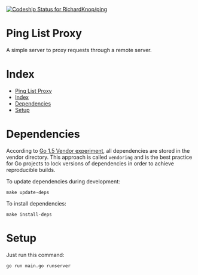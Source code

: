 [![Codeship Status for RichardKnop/ping](https://codeship.com/projects/84366050-eb77-0133-2fde-5680c82dbe9d/status?branch=master)](https://codeship.com/projects/148104)

# Ping List Proxy

A simple server to proxy requests through a remote server.

# Index

* [Ping List Proxy](#pinglist-proxy)
* [Index](#index)
* [Dependencies](#dependencies)
* [Setup](#setup)

# Dependencies

According to [Go 1.5 Vendor experiment](https://docs.google.com/document/d/1Bz5-UB7g2uPBdOx-rw5t9MxJwkfpx90cqG9AFL0JAYo), all dependencies are stored in the vendor directory. This approach is called `vendoring` and is the best practice for Go projects to lock versions of dependencies in order to achieve reproducible builds.

To update dependencies during development:

```
make update-deps
```

To install dependencies:

```
make install-deps
```

# Setup

Just run this command:

```
go run main.go runserver
```
